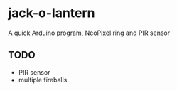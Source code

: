 # jack-o-lantern
A quick Arduino program, NeoPixel ring and PIR sensor

## TODO
* PIR sensor
* multiple fireballs